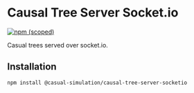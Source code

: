 # Causal Tree Server Socket.io

[![npm (scoped)](https://img.shields.io/npm/v/@casual-simulation/causal-tree-server-socketio.svg)](https://www.npmjs.com/package/@casual-simulation/causal-tree-server-socketio)

Casual trees served over socket.io.

## Installation

```
npm install @casual-simulation/causal-tree-server-socketio
```
